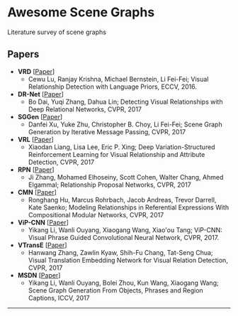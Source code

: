 # Awesome Scene Graphs

Literature survey of scene graphs

## Papers

* **VRD** [[Paper](https://arxiv.org/pdf/1608.00187.pdf)]
  * Cewu Lu, Ranjay Krishna, Michael Bernstein, Li Fei-Fei; Visual Relationship Detection with Language Priors, ECCV, 2016.
* **DR-Net** [[Paper](https://arxiv.org/pdf/1704.03114.pdf)]
  * Bo Dai, Yuqi Zhang, Dahua Lin; Detecting Visual Relationships with Deep Relational Networks, CVPR, 2017
* **SGGen** [[Paper](https://arxiv.org/pdf/1701.02426.pdf)]
  * Danfei Xu, Yuke Zhu, Christopher B. Choy, Li Fei-Fei; Scene Graph Generation by Iterative Message Passing, CVPR, 2017
* **VRL** [[Paper](https://arxiv.org/pdf/1703.03054.pdf)]
  * Xiaodan Liang, Lisa Lee, Eric P. Xing; Deep Variation-Structured Reinforcement Learning for Visual Relationship and Attribute Detection, CVPR, 2017
* **RPN** [[Paper](http://openaccess.thecvf.com/content_cvpr_2017/html/Zhang_Relationship_Proposal_Networks_CVPR_2017_paper.html)]
  * Ji Zhang, Mohamed Elhoseiny, Scott Cohen, Walter Chang, Ahmed Elgammal; Relationship Proposal Networks, CVPR, 2017
* **CMN** [[Paper](http://openaccess.thecvf.com/content_cvpr_2017/html/Hu_Modeling_Relationships_in_CVPR_2017_paper.html)]
  * Ronghang Hu, Marcus Rohrbach, Jacob Andreas, Trevor Darrell, Kate Saenko; Modeling Relationships in Referential Expressions With Compositional Modular Networks, CVPR, 2017
* **ViP-CNN** [[Paper](https://arxiv.org/abs/1702.07191)]
  * Yikang Li, Wanli Ouyang, Xiaogang Wang, Xiao'ou Tang; ViP-CNN: Visual Phrase Guided Convolutional Neural Network, CVPR, 2017.
* **VTransE** [[Paper](https://arxiv.org/abs/1702.08319)]
  * Hanwang Zhang, Zawlin Kyaw, Shih-Fu Chang, Tat-Seng Chua; Visual Translation Embedding Network for Visual Relation Detection, CVPR, 2017
* **MSDN** [[Paper](http://openaccess.thecvf.com/content_iccv_2017/html/Li_Scene_Graph_Generation_ICCV_2017_paper.html)]
  * Yikang Li, Wanli Ouyang, Bolei Zhou, Kun Wang, Xiaogang Wang; Scene Graph Generation From Objects, Phrases and Region Captions, ICCV, 2017
* **
